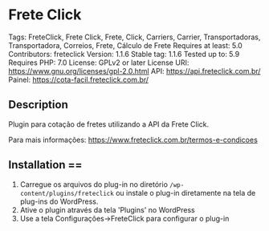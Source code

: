 # Frete Click

Tags: FreteClick, Frete Click, Frete, Click, Carriers, Carrier, Transportadoras, Transportadora, Correios, Frete, Cálculo de Frete
Requires at least: 5.0
Contributors: freteclick
Version: 1.1.6
Stable tag: 1.1.6
Tested up to: 5.9
Requires PHP: 7.0
License: GPLv2 or later
License URI: https://www.gnu.org/licenses/gpl-2.0.html
API: https://api.freteclick.com.br/
Painel: https://cota-facil.freteclick.com.br/

## Description
Plugin para cotação de fretes utilizando a API da Frete Click.

Para mais informações:
https://www.freteclick.com.br/termos-e-condicoes

## Installation ==
1. Carregue os arquivos do plug-in no diretório `/wp-content/plugins/freteclick` ou instale o plug-in diretamente na tela de plug-ins do WordPress.
2. Ative o plugin através da tela 'Plugins' no WordPress
3. Use a tela Configurações->FreteClick para configurar o plug-in

